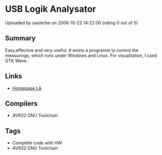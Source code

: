 # USB Logik Analysator

Uploaded by sauterbe on 2006-10-22 14:22:00 (rating 0 out of 5)

## Summary

Easy,effective and very useful. It exists a programm to control the measurings, which runs under Windows and Linux. For visualitation, I used GTK Wave.

## Links

- [Homepage LA](http://www.ixbat.de/index.php?page_id=92)

## Compilers

- AVR32 GNU Toolchain

## Tags

- Complete code with HW
- AVR32 GNU Toolchain
